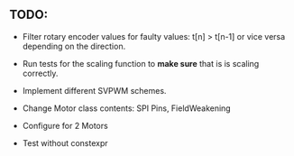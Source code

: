 ## TODO:

* Filter rotary encoder values for faulty values: t[n] > t[n-1] or vice versa depending on the direction.

* Run tests for the scaling function to **make sure** that is is scaling correctly.

* Implement different SVPWM schemes.

* Change Motor class contents: SPI Pins, FieldWeakening
* Configure for 2 Motors
* Test without constexpr 
